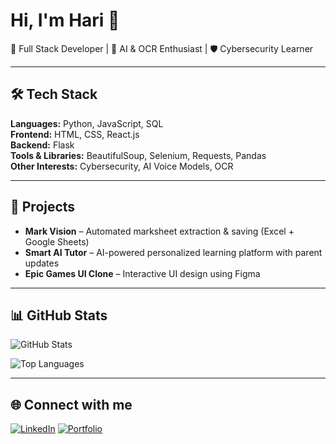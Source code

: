 # Hi, I'm Hari 👋

🚀 Full Stack Developer | 🧠 AI & OCR Enthusiast | 🛡️ Cybersecurity Learner

---

## 🛠️ Tech Stack
**Languages:** Python, JavaScript, SQL  
**Frontend:** HTML, CSS, React.js  
**Backend:** Flask  
**Tools & Libraries:** BeautifulSoup, Selenium, Requests, Pandas  
**Other Interests:** Cybersecurity, AI Voice Models, OCR

---

## 📌 Projects
- **Mark Vision** – Automated marksheet extraction & saving (Excel + Google Sheets)  
- **Smart AI Tutor** – AI-powered personalized learning platform with parent updates  
- **Epic Games UI Clone** – Interactive UI design using Figma

---

## 📊 GitHub Stats
![GitHub Stats](https://github-readme-stats.vercel.app/api?username=HARIPRANESHWARAN&show_icons=true&theme=tokyonight)

![Top Languages](https://github-readme-stats.vercel.app/api/top-langs/?username=HARIPRANESHWARAN&layout=compact&theme=tokyonight)

---

## 🌐 Connect with me
[![LinkedIn](https://img.shields.io/badge/LinkedIn-0077B5?logo=linkedin&logoColor=white)](hari-pranesh8610)
[![Portfolio](https://img.shields.io/badge/Portfolio-000?logo=react&logoColor=white)](YOUR_PORTFOLIO_URL)

